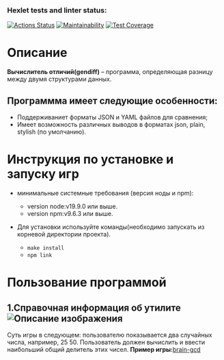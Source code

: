 ### Hexlet tests and linter status:
[![Actions Status](https://github.com/Zuy6/frontend-project-46/actions/workflows/hexlet-check.yml/badge.svg)](https://github.com/Zuy6/frontend-project-46/actions)
[![Maintainability](https://api.codeclimate.com/v1/badges/61c12de62f218256b95f/maintainability)](https://codeclimate.com/github/Zuy6/frontend-project-46/maintainability)
[![Test Coverage](https://api.codeclimate.com/v1/badges/61c12de62f218256b95f/test_coverage)](https://codeclimate.com/github/Zuy6/frontend-project-46/test_coverage)

# Описание

**Вычислитель отличий(gendiff)** – программа, определяющая разницу между двумя структурами данных.

## Программма имеет следующие особенности:
- Поддерживаниет форматы JSON и YAML файлов для сравнения;
- Имеет возможность различных выводов в форматах json, plain, stylish (по умолчанию).

# Инструкция по установке и запуску игр

- минимальные системные требования (версия ноды и npm):
    - version node:v19.9.0 или выше.
    - version npm:v9.6.3 или выше.

- Для установки используйте команды(необходимо запускать из корневой директории проекта).
    - ```make install```
    - ```npm link```

# Пользование программой

## 1.Справочная информация об утилите ![Описание изображения](https://asciinema.org/a/1CJ8zzKO7n6bHxh7O2YV4Rc2V)



Суть игры в следующем: пользователю показывается два случайных числа, например, 25 50. Пользователь должен вычислить и ввести наибольший общий делитель этих чисел.
**Пример игры:**[brain-gcd](https://asciinema.org/a/07630KmRIS9llTwczwMT32dqE)